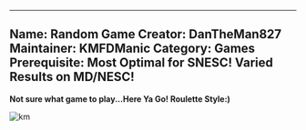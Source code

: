 -----------------------
Name: Random Game
Creator: DanTheMan827
Maintainer: KMFDManic
Category: Games
Prerequisite: Most Optimal for SNESC! Varied Results on MD/NESC!
-----------------------
**Not sure what game to play...Here Ya Go! Roulette Style:)**

![km](https://i.imgur.com/ja1ap8M.png)




